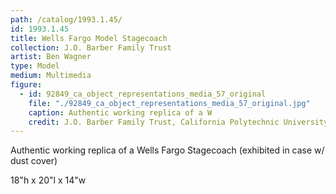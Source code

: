 ```yaml
---
path: /catalog/1993.1.45/
id: 1993.1.45
title: Wells Fargo Model Stagecoach
collection: J.O. Barber Family Trust
artist: Ben Wagner
type: Model
medium: Multimedia
figure:
  - id: 92849_ca_object_representations_media_57_original
    file: "./92849_ca_object_representations_media_57_original.jpg"
    caption: Authentic working replica of a W
    credit: J.O. Barber Family Trust, California Polytechnic University\nThe images associated with the objects on this website are protected under United States copyright laws. We are pleased to share these materials as an educational resource for the public for non-commercial, educational and personal use only, or for fair use as defined by law.
---
```

Authentic working replica of a Wells Fargo Stagecoach 
(exhibited in case w/ dust cover)

18"h x 20"l x 14"w
